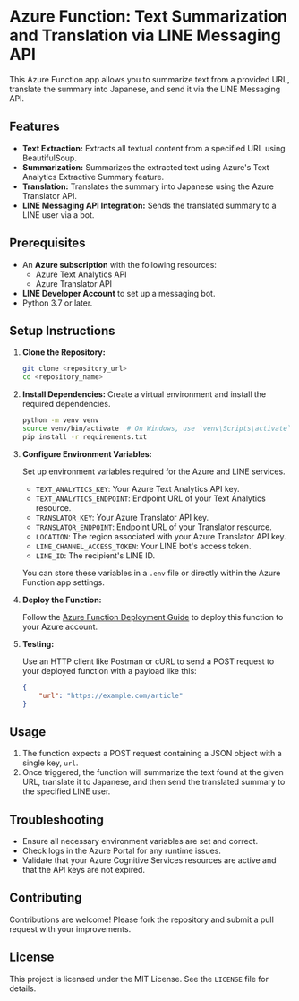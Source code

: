 # Azure Function: Text Summarization and Translation via LINE Messaging API

This Azure Function app allows you to summarize text from a provided URL, translate the summary into Japanese, and send it via the LINE Messaging API.

## Features

- **Text Extraction:** Extracts all textual content from a specified URL using BeautifulSoup.
- **Summarization:** Summarizes the extracted text using Azure's Text Analytics Extractive Summary feature.
- **Translation:** Translates the summary into Japanese using the Azure Translator API.
- **LINE Messaging API Integration:** Sends the translated summary to a LINE user via a bot.

## Prerequisites

- An **Azure subscription** with the following resources:
  - Azure Text Analytics API
  - Azure Translator API
- **LINE Developer Account** to set up a messaging bot.
- Python 3.7 or later.

## Setup Instructions

1. **Clone the Repository:**

   ```bash
   git clone <repository_url>
   cd <repository_name>
   ```

2. **Install Dependencies:**
   Create a virtual environment and install the required dependencies.

   ```bash
   python -m venv venv
   source venv/bin/activate  # On Windows, use `venv\Scripts\activate`
   pip install -r requirements.txt
   ```

3. **Configure Environment Variables:**

   Set up environment variables required for the Azure and LINE services.

   - `TEXT_ANALYTICS_KEY`: Your Azure Text Analytics API key.
   - `TEXT_ANALYTICS_ENDPOINT`: Endpoint URL of your Text Analytics resource.
   - `TRANSLATOR_KEY`: Your Azure Translator API key.
   - `TRANSLATOR_ENDPOINT`: Endpoint URL of your Translator resource.
   - `LOCATION`: The region associated with your Azure Translator API key.
   - `LINE_CHANNEL_ACCESS_TOKEN`: Your LINE bot's access token.
   - `LINE_ID`: The recipient's LINE ID.

   You can store these variables in a `.env` file or directly within the Azure Function app settings.

4. **Deploy the Function:**

   Follow the [Azure Function Deployment Guide](https://docs.microsoft.com/en-us/azure/azure-functions/functions-create-first-function-python) to deploy this function to your Azure account.

5. **Testing:**

   Use an HTTP client like Postman or cURL to send a POST request to your deployed function with a payload like this:

   ```json
   {
       "url": "https://example.com/article"
   }
   ```

## Usage

1. The function expects a POST request containing a JSON object with a single key, `url`.
2. Once triggered, the function will summarize the text found at the given URL, translate it to Japanese, and then send the translated summary to the specified LINE user.

## Troubleshooting

- Ensure all necessary environment variables are set and correct.
- Check logs in the Azure Portal for any runtime issues.
- Validate that your Azure Cognitive Services resources are active and that the API keys are not expired.

## Contributing

Contributions are welcome! Please fork the repository and submit a pull request with your improvements.

## License

This project is licensed under the MIT License. See the `LICENSE` file for details.
